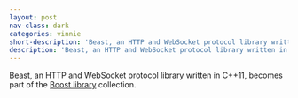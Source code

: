 ```yaml
---
layout: post
nav-class: dark
categories: vinnie
short-description: 'Beast, an HTTP and WebSocket protocol library written in C++11, becomes part of the Boost library collection.'
description: 'Beast, an HTTP and WebSocket protocol library written in C++11, becomes part of the Boost library collection.'
---
```

<a href="https://github.com/boostorg/beast">Beast</a>, an HTTP and
WebSocket protocol library written in C++11, becomes part of the
<a href="https://boost.org">Boost library</a> collection.
